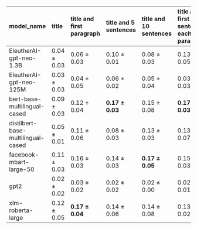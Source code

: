 | model_name                         | title           | title and first paragraph   | title and 5 sentences   | title and 10 sentences   | title and first sentence each paragraph   | raw text            |
|:-----------------------------------|:----------------|:----------------------------|:------------------------|:-------------------------|:------------------------------------------|:--------------------|
| EleutherAI-gpt-neo-1.3B            | 0.04 $\pm$ 0.03 | 0.06 $\pm$ 0.03             | 0.10 $\pm$ 0.01         | 0.08 $\pm$ 0.03          | 0.13 $\pm$ 0.05                           | 0.08 $\pm$ 0.03     |
| EleutherAI-gpt-neo-125M            | 0.03 $\pm$ 0.03 | 0.04 $\pm$ 0.05             | 0.06 $\pm$ 0.02         | 0.05 $\pm$ 0.04          | 0.03 $\pm$ 0.03                           | 0.04 $\pm$ 0.04     |
| bert-base-multilingual-cased       | 0.09 $\pm$ 0.03 | 0.12 $\pm$ 0.04             | **0.17 $\pm$ 0.03**     | 0.15 $\pm$ 0.08          | **0.17 $\pm$ 0.03**                       | 0.13 $\pm$ 0.06     |
| distilbert-base-multilingual-cased | 0.05 $\pm$ 0.01 | 0.11 $\pm$ 0.06             | 0.08 $\pm$ 0.03         | 0.13 $\pm$ 0.03          | 0.13 $\pm$ 0.07                           | 0.12 $\pm$ 0.03     |
| facebook-mbart-large-50            | 0.11 $\pm$ 0.03 | 0.16 $\pm$ 0.03             | 0.14 $\pm$ 0.03         | **0.17 $\pm$ 0.05**      | 0.15 $\pm$ 0.03                           | 0.14 $\pm$ 0.02     |
| gpt2                               | 0.02 $\pm$ 0.02 | 0.03 $\pm$ 0.02             | 0.02 $\pm$ 0.02         | 0.02 $\pm$ 0.00          | 0.02 $\pm$ 0.01                           | 0.03 $\pm$ 0.01     |
| xlm-roberta-large                  | 0.12 $\pm$ 0.05 | **0.17 $\pm$ 0.04**         | 0.14 $\pm$ 0.06         | 0.14 $\pm$ 0.08          | 0.13 $\pm$ 0.02                           | **0.17 $\pm$ 0.06** |